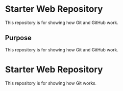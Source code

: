 # Starter Web Repository

This repository is for showing how Git and GitHub work.

## Purpose

This repository is for showing how Git and GitHub work.

# Starter Web Repository

This repository is for showing how Git works.